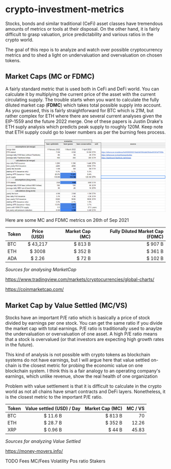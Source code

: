 # crypto-investment-metrics

Stocks, bonds and similar traditional (CeFi) asset classes have tremendous amounts of metrics or tools at their disposal. On the other hand, it is fairly difficult to grasp valuation, price predictability and various ratios in the crypto world. 

The goal of this repo is to analyze and watch over possible cryptocurrency metrics and to shed a light on undervaluation and overvaluation on chosen tokens.

## Market Caps (MC or FDMC)
A fairly standard metric that is used both in CeFi and DeFi world. You can calculate it by multiplying the current price of the asset with the current circulating supply. The trouble starts when you want to calculate the fully diluted market cap (__FDMC__) which takes total possible supply into account. As you guessed, this is fairly straightforward for BTC which is 21M, but rather complex for ETH where there are several current analyses given the EIP-1559 and the future 2022 merge. One of these papers is Justin Drake's ETH suply analysis which predicts peak supply to roughly 120M. Keep note that ETH supply could go to lower numbers as per the burning fees process.

[![Justin Drake's updated ETH sdupply projections](https://github.com/KresimirKoncicNeuralab/crypto-investment-metrics/blob/main/eth-120M-Total-Supply.png)](https://twitter.com/drakefjustin/status/1424039388548321283?s=20)

Here are some MC and FDMC metrics on 26th of Sep 2021

| Token         | Price (USD)   | Market Cap (MC) | Fully Diluted Market Cap (FDMC) |
| ------------- |:-------------:| ---------------:|---------------:|
| BTC           | $ 43,217      | $ 813 B          |   $  907 B          |
| ETH           | $ 3008        | $ 352 B          |   $  361 B          |
| ADA           | $ 2.26        | $  72 B          |   $  102 B          |

_Sources for analysing MarketCap_

https://www.tradingview.com/markets/cryptocurrencies/global-charts/

https://coinmarketcap.com/


## Market Cap by Value Settled (MC/VS)
Stocks have an important P/E ratio which is basically a price of stock divided by earnings per one stock. You can get the same ratio if you divide the market cap with total earnings. P/E ratio is traditionally used to anaylze the undervaluation or overvaluation of one asset. A high P/E ratio means that a stock is overvalued (or that investors are expecting high growth rates in the future).

This kind of analysis is not possible with crypto tokens as blockchain systems do not have earnings, but I will argue here that value settled on-chain is the closest metric for probing the economic value on one blockchain system. I think this is a fair analogy to an operating company's earnings, which unlike revenue, show the real health of one organization

Problem with value settlement is that it is difficult to calculate in the crypto world as not all chains have smart contracts and DeFi layers. Nonetheless, it is the closest metric to the important P/E ratio.

| Token         | Value settled (USD) / Day   | Market Cap (MC) | MC / VS |
| ------------- |:-------------:| ---------------:|---------------:|
| BTC           | $ 11.6 B     | $ 813 B          |   70         |
| ETH           | $ 28.7 B        | $ 352 B          |   12.26         |
| XRP           | $ 0.96 B        | $  44 B          |   45.83          |

_Sources for analyzing Value Settled_

https://money-movers.info/ 

TODO
Fees
MC/Fees
Volatility
Pos ratio
Stakers
